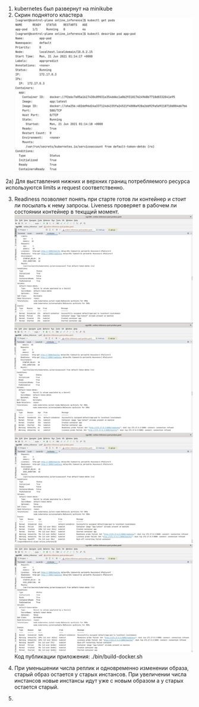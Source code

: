 1) kubernetes был развернут на minikube  
2) Скрин поднятого кластера
![img.png](imgs/img.png)  
   
2a) Для выставления нижних и верхних границ потребляемого ресурса используются limits и request соответственно.  

3) Readiness позволяет понять при старте готов ли контейнер и стоит ли посылать к нему запросы. Liveness проверяет в рабочем ли состоянии контейнер в текцщий момент.  
![img.png](imgs/img1.png)  
![img.png](imgs/img2.png)  
   ![img.png](imgs/img3.png)  
   ![img.png](imgs/img4.png)
Код публикации приложения: ./bin/build-docker.sh   

4) При уменьшении числа реплик и одновременно изменении образа, старый образ остается у старых инстансов. При увеличении числа инстансов новые инстансы идут уже с новым образом а у старых остается старый.  

5) 